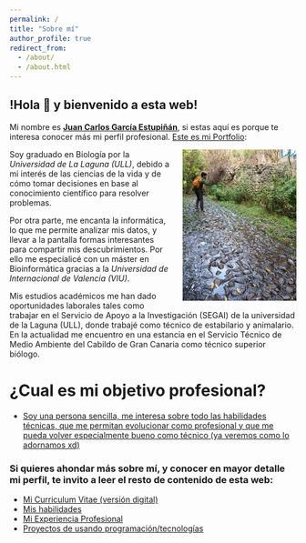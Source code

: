 ```yaml
---
permalink: /
title: "Sobre mí"
author_profile: true
redirect_from: 
  - /about/
  - /about.html
---
```


## **!Hola 👋 y bienvenido a esta web!**

Mi nombre es <u><strong>Juan Carlos García Estupiñán</strong></u>, si estas aquí es porque te interesa conocer más mi perfil profesional. <u>Este es mi Portfolio</u>:

<div style="float: right; margin-left: 20px;">
  <img src="../images/profile2.png" alt="Aventuras en el barranco de Azuaje" width="200px">
</div>

<p>
Soy graduado en Biología por la <i>Universidad de La Laguna (ULL)</i>, debido a mi interés de las ciencias de la vida y de cómo tomar decisiones en base al conocimiento científico para resolver problemas.
</p>

<p>
Por otra parte, me encanta la informática, lo que me permite analizar mis datos, y llevar a la pantalla formas interesantes para compartir mis descubrimientos. Por ello me especialicé con un máster en Bioinformática gracias a la <i>Universidad de Internacional de Valencia (VIU)</i>.
</p>

Mis estudios académicos me han dado oportunidades laborales tales como trabajar en el Servicio de Apoyo a la Investigación (SEGAI) de la universidad de la Laguna (ULL), donde trabajé como técnico de estabilario y animalario. En la actualidad me encuentro en una estancia en el Servicio Técnico de Medio Ambiente del Cabildo de Gran Canaria como técnico superior biólogo.


¿Cual es mi objetivo profesional?
======
* <u>Soy una persona sencilla, me interesa sobre todo las habilidades técnicas, que me permitan evolucionar como profesional y que me pueda volver especialmente bueno como técnico (ya veremos como lo adornamos xd)</u>

### Si quieres ahondar más sobre mí, y conocer en mayor detalle mi perfil, te invito a leer el resto de contenido de esta web:

* [Mi Curriculum Vitae (versión digital)](/cv/)
* [Mis habilidades](/menu2/)
* [Mi Experiencia Profesional](/menu3/)
* [Proyectos de usando programación/tecnologías](/menu4)
